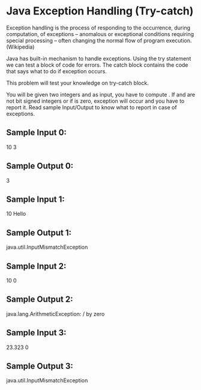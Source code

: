 # Java Exception Handling (Try-catch)
Exception handling is the process of responding to the occurrence, during computation, of exceptions – anomalous or exceptional conditions requiring special processing – often changing the normal flow of program execution. (Wikipedia)

Java has built-in mechanism to handle exceptions. Using the try statement we can test a block of code for errors. The catch block contains the code that says what to do if exception occurs.

This problem will test your knowledge on try-catch block.

You will be given two integers  and  as input, you have to compute . If  and  are not  bit signed integers or if  is zero, exception will occur and you have to report it. Read sample Input/Output to know what to report in case of exceptions.

## Sample Input 0:

10
3

## Sample Output 0:

3

## Sample Input 1:

10
Hello

## Sample Output 1:

java.util.InputMismatchException

## Sample Input 2:

10
0

## Sample Output 2:

java.lang.ArithmeticException: / by zero

## Sample Input 3:

23.323
0

## Sample Output 3:

java.util.InputMismatchException

